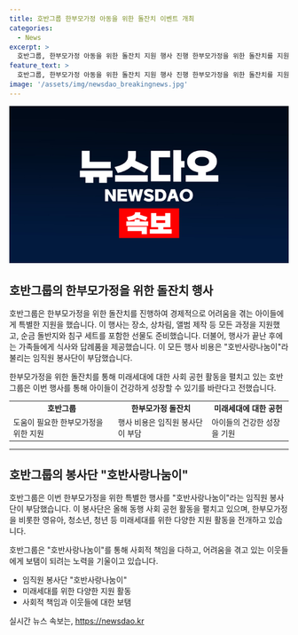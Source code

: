```yaml
---
title: 호반그룹 한부모가정 아동을 위한 돌잔치 이벤트 개최
categories:
  - News
excerpt: >
  호반그룹, 한부모가정 아동을 위한 돌잔치 지원 행사 진행 한부모가정을 위한 돌잔치를 지원하는 호반그룹. 경제적으로 어려움을 겪는 아동들을 위해 장소, 미용, 한복 대여, 돌상차림, 앨범 제작 등 모든 과정을 지원하고, 선물과 식사를 제공했다. 이 행사는 임직원 봉사단 호반사랑나눔이가 부담했으며, 호반그룹은 미래세대를 위한 사회 공헌 활동으로 이러한 행사를 펼치고 있다고 전했다. (150자)
feature_text: >
  호반그룹, 한부모가정 아동을 위한 돌잔치 지원 행사 진행 한부모가정을 위한 돌잔치를 지원하는 호반그룹. 경제적으로 어려움을 겪는 아동들을 위해 장소, 미용, 한복 대여, 돌상차림, 앨범 제작 등 모든 과정을 지원하고, 선물과 식사를 제공했다. 이 행사는 임직원 봉사단 호반사랑나눔이가 부담했으며, 호반그룹은 미래세대를 위한 사회 공헌 활동으로 이러한 행사를 펼치고 있다고 전했다. (150자)
image: '/assets/img/newsdao_breakingnews.jpg'
---
```


<p><img src="/assets/img/newsdao_breakingnews.jpg" alt="ranknews 속보" /></p>

<h2 data-ke-size="size26">호반그룹의 한부모가정을 위한 돌잔치 행사</h2>

<p>호반그룹은 한부모가정을 위한 돌잔치를 진행하여 경제적으로 어려움을 겪는 아이들에게 특별한 지원을 했습니다. 이 행사는 장소, 상차림, 앨범 제작 등 모든 과정을 지원했고, 순금 돌반지와 침구 세트를 포함한 선물도 준비했습니다. 더불어, 행사가 끝난 후에는 가족들에게 식사와 답례품을 제공했습니다. 이 모든 행사 비용은 "호반사랑나눔이"라 불리는 임직원 봉사단이 부담했습니다.</p>

<p data-ke-size="size16">한부모가정을 위한 돌잔치를 통해 미래세대에 대한 사회 공헌 활동을 펼치고 있는 호반그룹은 이번 행사를 통해 아이들이 건강하게 성장할 수 있기를 바란다고 전했습니다.</p>

<table>
  <tr>
    <td style="text-align: center; height: 17px;"><b>호반그룹</b></td>
    <td style="text-align: center; height: 17px;"><b>한부모가정 돌잔치</b></td>
    <td style="text-align: center; height: 17px;"><b>미래세대에 대한 공헌</b></td>
  </tr>
  <tr>
    <td>도움이 필요한 한부모가정을 위한 지원</td>
    <td>행사 비용은 임직원 봉사단이 부담</td>
    <td>아이들의 건강한 성장을 기원</td>
  </tr>
</table>

<hr>

<h2 data-ke-size="size26">호반그룹의 봉사단 "호반사랑나눔이"</h2>

<p>호반그룹은 이번 한부모가정을 위한 특별한 행사를 "호반사랑나눔이"라는 임직원 봉사단이 부담했습니다. 이 봉사단은 올해 동행 사회 공헌 활동을 펼치고 있으며, 한부모가정을 비롯한 영유아, 청소년, 청년 등 미래세대를 위한 다양한 지원 활동을 전개하고 있습니다.</p>

<p data-ke-size="size16">호반그룹은 "호반사랑나눔이"를 통해 사회적 책임을 다하고, 어려움을 겪고 있는 이웃들에게 보탬이 되려는 노력을 기울이고 있습니다.</p>

<ul>
  <li>임직원 봉사단 "호반사랑나눔이"</li>
  <li>미래세대를 위한 다양한 지원 활동</li>
  <li>사회적 책임과 이웃들에 대한 보탬</li>
</ul>
실시간 뉴스 속보는, <a href="https://newsdao.kr" rel="dofollow">https://newsdao.kr</a>


